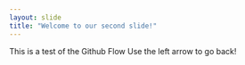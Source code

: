 ```yaml
---
layout: slide
title: "Welcome to our second slide!"
---
```

This is a test of the Github Flow
Use the left arrow to go back!


